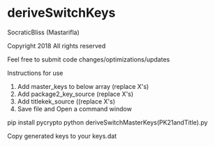 # deriveSwitchKeys
SocraticBliss (Mastarifla)

Copyright 2018 All rights reserved

Feel free to submit code changes/optimizations/updates


Instructions for use

1) Add master_keys to below array (replace X's)
2) Add package2_key_source (replace X's)
3) Add titlekek_source ((replace X's)
4) Save file and Open a command window

pip install pycrypto
python deriveSwitchMasterKeys(PK21andTitle).py

Copy generated keys to your keys.dat
